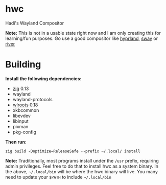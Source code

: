 # hwc
Hadi's Wayland Compositor

**Note:**
This is not in a usable state right now and I am only creating this for learning/fun purposes.
Go use a good compositor like [hyprland](https://github.com/hyprwm/Hyprland), [sway](https://github.com/swaywm/sway) or [river](https://codeberg.org/river/river)

# Building

**Install the following dependencies:**

- [zig](https://ziglang.org/download/) 0.13
- wayland
- wayland-protocols
- [wlroots](https://gitlab.freedesktop.org/wlroots/wlroots) 0.18
- xkbcommon
- libevdev
- libinput
- pixman
- pkg-config

**Then run:**
```
zig build -Doptimize=ReleaseSafe --prefix ~/.local/ install
```

**Note:** Traditionally, most programs install under the `/usr` prefix, requiring admin privileges. Feel free to do that to install hwc as a system binary.
In the above, `~/.local/bin` will be where the hwc binary will live. You many need to update your `$PATH` to include `~/.local/bin`
